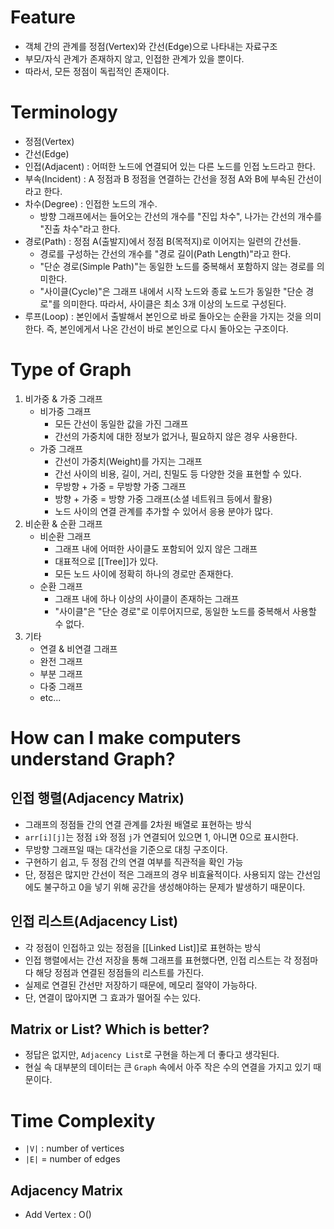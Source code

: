 # Feature
- 객체 간의 관계를 정점(Vertex)와 간선(Edge)으로 나타내는 자료구조
- 부모/자식 관계가 존재하지 않고, 인접한 관계가 있을 뿐이다.
- 따라서, 모든 정점이 독립적인 존재이다.

# Terminology
- 정점(Vertex)
- 간선(Edge)
- 인접(Adjacent) : 어떠한 노드에 연결되어 있는 다른 노드를 인접 노드라고 한다.
- 부속(Incident) : A 정점과 B 정점을 연결하는 간선을 정점 A와 B에 부속된 간선이라고 한다.
- 차수(Degree) : 인접한 노드의 개수.
	- 방향 그래프에서는 들어오는 간선의 개수를 "진입 차수", 나가는 간선의 개수를 "진출 차수"라고 한다.
- 경로(Path) : 정점 A(출발지)에서 정점 B(목적지)로 이어지는 일련의 간선들.
	- 경로를 구성하는 간선의 개수를 "경로 길이(Path Length)"라고 한다.
	- "단순 경로(Simple Path)"는 동일한 노드를 중복해서 포함하지 않는 경로를 의미한다.
	- "사이클(Cycle)"은 그래프 내에서 시작 노드와 종료 노드가 동일한 "단순 경로"를 의미한다. 따라서, 사이클은 최소 3개 이상의 노드로 구성된다.
- 루프(Loop) : 본인에서 출발해서 본인으로 바로 돌아오는 순환을 가지는 것을 의미한다. 즉, 본인에게서 나온 간선이 바로 본인으로 다시 돌아오는 구조이다.

# Type of Graph
1. 비가중 & 가중 그래프
	- 비가중 그래프
		- 모든 간선이 동일한 값을 가진 그래프
		- 간선의 가중치에 대한 정보가 없거나, 필요하지 않은 경우 사용한다.
	- 가중 그래프
		- 간선이 가중치(Weight)를 가지는 그래프
		- 간선 사이의 비용, 길이, 거리, 친밀도 등 다양한 것을 표현할 수 있다.
		- 무방향 + 가중 = 무방향 가중 그래프
		- 방향 + 가중 = 방향 가중 그래프(소셜 네트워크 등에서 활용)
		- 노드 사이의 연결 관계를 추가할 수 있어서 응용 분야가 많다.
2. 비순환 & 순환 그래프
	- 비순환 그래프
		- 그래프 내에 어떠한 사이클도 포함되어 있지 않은 그래프
		- 대표적으로 [[Tree]]가 있다.
		- 모든 노드 사이에 정확히 하나의 경로만 존재한다.
	- 순환 그래프
		- 그래프 내에 하나 이상의 사이클이 존재하는 그래프
		- "사이클"은 "단순 경로"로 이루어지므로, 동일한 노드를 중복해서 사용할 수 없다.
3. 기타
	- 연결 & 비연결 그래프
	- 완전 그래프
	- 부분 그래프
	- 다중 그래프
	- etc...

# How can I make computers understand Graph?
## 인접 행렬(Adjacency Matrix)
- 그래프의 정점들 간의 연결 관계를 2차원 배열로 표현하는 방식
- `arr[i][j]`는 정점 `i`와 정점 `j`가 연결되어 있으면 1, 아니면 0으로 표시한다.
- 무방향 그래프일 때는 대각선을 기준으로 대칭 구조이다.
- 구현하기 쉽고, 두 정점 간의 연결 여부를 직관적을 확인 가능
- 단, 정점은 많지만 간선이 적은 그래프의 경우 비효율적이다. 사용되지 않는 간선임에도 불구하고 0을 넣기 위해 공간을 생성해야하는 문제가 발생하기 때문이다.
## 인접 리스트(Adjacency List)
- 각 정점이 인접하고 있는 정점을 [[Linked List]]로 표현하는 방식
- 인접 행렬에서는 간선 저장을 통해 그래프를 표현했다면, 인접 리스트는 각 정점마다 해당 정점과 연결된 정점들의 리스트를 가진다.
- 실제로 연결된 간선만 저장하기 때문에, 메모리 절약이 가능하다.
- 단, 연결이 많아지면 그 효과가 떨어질 수는 있다.
## Matrix or List? Which is better?
- 정답은 없지만, `Adjacency List`로 구현을 하는게 더 좋다고 생각된다.
- 현실 속 대부분의 데이터는 큰 `Graph` 속에서 아주 작은 수의 연결을 가지고 있기 때문이다.

# Time Complexity
- `|V|` : number of vertices
- `|E|` = number of edges
## Adjacency Matrix
- Add Vertex : O()
